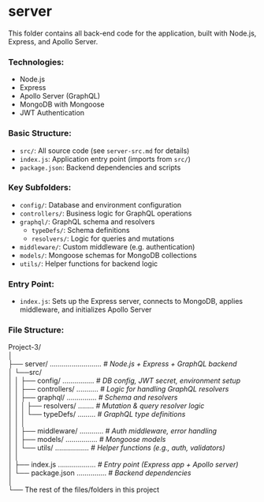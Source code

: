 # server
This folder contains all back-end code for the application, built with Node.js, Express, and Apollo Server.

### Technologies:
- Node.js
- Express
- Apollo Server (GraphQL)
- MongoDB with Mongoose
- JWT Authentication

### Basic Structure:
- `src/`: All source code (see `server-src.md` for details)
- `index.js`: Application entry point (imports from `src/`)
- `package.json`: Backend dependencies and scripts

### Key Subfolders:
- `config/`: Database and environment configuration
- `controllers/`: Business logic for GraphQL operations
- `graphql/`: GraphQL schema and resolvers
  - `typeDefs/`: Schema definitions
  - `resolvers/`: Logic for queries and mutations
- `middleware/`: Custom middleware (e.g. authentication)
- `models/`: Mongoose schemas for MongoDB collections
- `utils/`: Helper functions for backend logic

### Entry Point:
- `index.js`: Sets up the Express server, connects to MongoDB, applies middleware, and initializes Apollo Server

### File Structure:
Project-3/     
│  
├── server/ .......................... *# Node.js + Express + GraphQL backend*  
│     └──src/  
│     │   ├── config/ ................ *# DB config, JWT secret, environment setup*    
│     │   ├── controllers/ ........... *# Logic for handling GraphQL resolvers*    
│     │   ├── graphql/ ............... *# Schema and resolvers*    
│     │   │    ├── resolvers/ ........ *# Mutation & query resolver logic*    
│     │   │    └── typeDefs/ ......... *# GraphQL type definitions*   
│     │   │  
│     │   ├── middleware/ ............ *# Auth middleware, error handling*    
│     │   ├── models/ ................ *# Mongoose models*    
│     │   └── utils/ ................. *# Helper functions (e.g., auth, validators)*   
│     │    
│     ├── index.js ................... *# Entry point (Express app + Apollo server)*    
│     └── package.json ............... *# Backend dependencies*   
│  
└── The rest of the files/folders in this project
